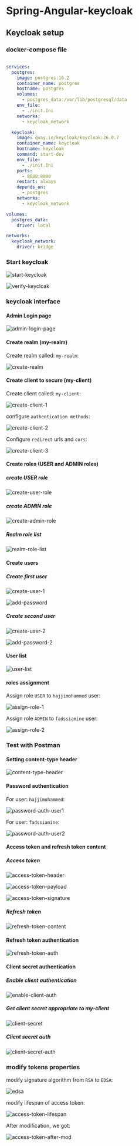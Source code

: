

# Spring-Angular-keycloak

## Keycloak setup

### docker-compose file

```yaml

services:
  postgres:
    image: postgres:16.2
    container_name: postgres
    hostname: postgres
    volumes:
      - postgres_data:/var/lib/postgresql/data
    env_file:
      - ./init.Ini
    networks:
      - keycloak_network

  keycloak:
    image: quay.io/keycloak/keycloak:26.0.7
    container_name: keycloak
    hostname: keycloak
    command: start-dev
    env_file:
      - ./init.Ini
    ports:
      - 8080:8080
    restart: always
    depends_on:
      - postgres
    networks:
      - keycloak_network

volumes:
  postgres_data:
    driver: local

networks:
  keycloak_network:
    driver: bridge
```

### Start keycloak

![start-keycloak](./images/start-keycloak-docker.png)

![verify-keycloak](./images/verify-keycloak-started.png)

### keycloak interface

#### Admin Login page

![admin-login-page](./images/keycloak-admin-login.png)


#### Create realm (my-realm)

Create realm called: `my-realm`:

![create-realm](./images/create-realm.png)

#### Create client to secure (my-client)

Create client called: `my-client`:

![create-client-1](./images/create-client-1.png)

configure `authentication methods`:

![create-client-2](./images/create-client-2.png)

Configure `redirect` urls and `cors`:

![create-client-3](./images/create-client-3.png)


#### Create roles (USER and ADMIN roles)


##### create USER role

![create-user-role](./images/create-user-role.png)

##### create ADMIN role

![create-admin-role](./images/create-admin-role.png)


##### Realm role list

![realm-role-list](./images/realm-roles.png)

#### Create users

##### Create first user

![create-user-1](./images/create-user1.png)

![add-password](./images/user1-password.png)


##### Create second user

![create-user-2](./images/create-user2.png)

![add-password-2](./images/user2-password.png)


#### User list

![user-list](./images/user-list.png)

#### roles assignment

Assign role `USER` to `hajjimohammed` user:

![assign-role-1](./images/add-user-role-to-user1.png)

Assign role `ADMIN` to `fadssiamine` user:

![assign-role-2](./images/add-admin-role-to-user2.png)


### Test with Postman


#### Setting content-type header

![content-type-header](./images/auth-content-type.png)

#### Password authentication

For user: `hajjimohammed`:

![password-auth-user1](./images/password-auth-user1.png)

For user: `fadssiamine`:

![password-auth-user2](./images/password-auth-user2.png)


#### Access token and refresh token content

##### Access token

![access-token-header](./images/header-access-token-user2.png)

![access-token-payload](./images/payload-access-token-user2.png)

![access-token-signature](./images/signature-access-token-user2.png)


##### Refresh token

![refresh-token-content](./images/refresh-token-user2.png)


#### Refresh token authentication

![refresh-token-auth](./images/refresh-token-auth-user2.png)

#### Client secret authentication

##### Enable client authentication

![enable-client-auth](./images/activate-client-auth.png)

##### Get client secret appropriate to my-client

![client-secret](./images/client-secret.png)

##### Client secret auth

![client-secret-auth](./images/client-secret-auth.png)



### modify tokens properties

modify signature algorithm from `RSA` to `EDSA`:

![edsa](./images/ecdsa-sig.png)

modify lifespan of access token:

![access-token-lifespan](./images/access-token-lifespan.png)

After modification, we got:

![access-token-after-mod](./images/access-token-after-update.png)











